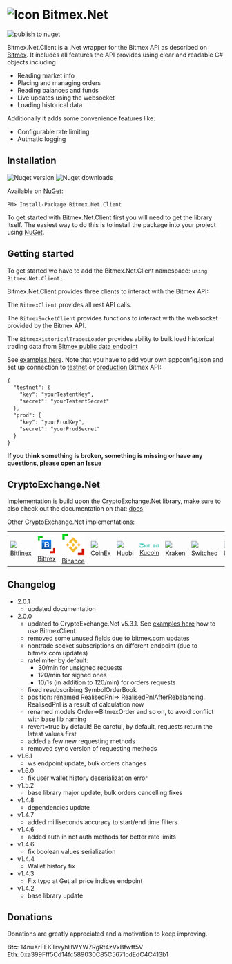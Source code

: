 # ![Icon](https://github.com/ridicoulous/Bitmex.Net/blob/master/Bitmex.Net/Icon/icon.png?raw=true) Bitmex.Net 

[![publish to nuget](https://github.com/ridicoulous/Bitmex.Net/actions/workflows/publish.yml/badge.svg)](https://github.com/ridicoulous/Bitmex.Net/actions/workflows/publish.yml)

Bitmex.Net.Client is a .Net wrapper for the Bitmex API as described on [Bitmex](https://www.bitmex.com/api/explorer/). It includes all features the API provides using clear and readable C# objects including 
* Reading market info
* Placing and managing orders
* Reading balances and funds
* Live updates using the websocket
* Loading historical data

Additionally it adds some convenience features like:
* Configurable rate limiting
* Autmatic logging
## Installation
![Nuget version](https://img.shields.io/nuget/v/Bitmex.Net.Client.svg) ![Nuget downloads](https://img.shields.io/nuget/dt/Bitmex.Net.Client.svg)

Available on [NuGet](https://www.nuget.org/packages/Bitmex.Net.Client/):
```
PM> Install-Package Bitmex.Net.Client
```
To get started with Bitmex.Net.Client first you will need to get the library itself. The easiest way to do this is to install the package into your project using [NuGet](https://www.nuget.org/packages/Bitmex.Net.Client/).

## Getting started
To get started we have to add the Bitmex.Net.Client namespace:  `using Bitmex.Net.Client;`.

Bitmex.Net.Client provides three clients to interact with the Bitmex API:

The `BitmexClient` provides all rest API calls.

The `BitmexSocketClient` provides functions to interact with the websocket provided by the Bitmex API.

The `BitmexHistoricalTradesLoader` provides ability to bulk load historical trading data from [Bitmex public data endpoint](https://www.bitmex.com/app/apiOverview#Historical-Data)

See [examples here](https://github.com/ridicoulous/Bitmex.Net/blob/master/Bitmex.Net.ClientExample/Program.cs). Note that you have to add your own appconfig.json and set up connection to [testnet](https://testnet.bitmex.com/) or [production](https://bitmex.com/) Bitmex API:

```
{
  "testnet": {
    "key": "yourTestentKey",
    "secret": "yourTestentSecret"
  },
  "prod": {
    "key": "yourProdKey",
    "secret": "yourProdSecret"
  }  
}
```
**If you think something is broken, something is missing or have any questions, please open an [Issue](https://github.com/ridicoulous/Bitmex.Net.Client/issues)**

## CryptoExchange.Net
Implementation is build upon the CryptoExchange.Net library, make sure to also check out the documentation on that: [docs](https://github.com/JKorf/CryptoExchange.Net)

Other CryptoExchange.Net implementations:
<table>
<tr>
<td><a href="https://github.com/JKorf/Bitfinex.Net"><img src="https://github.com/JKorf/Bitfinex.Net/blob/master/Bitfinex.Net/Icon/icon.png?raw=true"></a>
<br />
<a href="https://github.com/JKorf/Bitfinex.Net">Bitfinex</a>
</td>
<td><a href="https://github.com/JKorf/Bittrex.Net"><img src="https://github.com/JKorf/Bittrex.Net/blob/master/Bittrex.Net/Icon/icon.png?raw=true"></a>
<br />
<a href="https://github.com/JKorf/Bittrex.Net">Bittrex</a>
</td>
<td><a href="https://github.com/JKorf/Binance.Net"><img src="https://github.com/JKorf/Binance.Net/blob/master/Binance.Net/Icon/icon.png?raw=true"></a>
<br />
<a href="https://github.com/JKorf/Binance.Net">Binance</a>
</td>
<td><a href="https://github.com/JKorf/CoinEx.Net"><img src="https://github.com/JKorf/CoinEx.Net/blob/master/CoinEx.Net/Icon/icon.png?raw=true"></a>
<br />
<a href="https://github.com/JKorf/CoinEx.Net">CoinEx</a>
</td>
<td><a href="https://github.com/JKorf/Huobi.Net"><img src="https://github.com/JKorf/Huobi.Net/blob/master/Huobi.Net/Icon/icon.png?raw=true"></a>
<br />
<a href="https://github.com/JKorf/Huobi.Net">Huobi</a>
</td>
<td><a href="https://github.com/JKorf/Kucoin.Net"><img src="https://github.com/JKorf/Kucoin.Net/blob/master/Kucoin.Net/Icon/icon.png?raw=true"></a>
<br />
<a href="https://github.com/JKorf/Kucoin.Net">Kucoin</a>
</td>
<td><a href="https://github.com/JKorf/Kraken.Net"><img src="https://github.com/JKorf/Kraken.Net/blob/master/Kraken.Net/Icon/icon.png?raw=true"></a>
<br />
<a href="https://github.com/JKorf/Kraken.Net">Kraken</a>
</td>
<td><a href="https://github.com/Zaliro/Switcheo.Net"><img src="https://github.com/Zaliro/Switcheo.Net/blob/master/Resources/switcheo-coin.png?raw=true"></a>
<br />
<a href="https://github.com/Zaliro/Switcheo.Net">Switcheo</a>
</td>
<td><a href="https://github.com/ridicoulous/LiquidQuoine.Net"><img src="https://github.com/ridicoulous/LiquidQuoine.Net/blob/master/Resources/icon.png?raw=true"></a>
<br />
<a href="https://github.com/ridicoulous/LiquidQuoine.Net">Liquid</a>
</td>
<td><a href="https://github.com/burakoner/OKEx.Net"><img src="https://raw.githubusercontent.com/burakoner/OKEx.Net/master/Okex.Net/Icon/icon.png"></a>
<br />
<a href="https://github.com/burakoner/OKEx.Net">OKEx</a>
</td>
<td><a href="https://github.com/d-ugarov/Exante.Net"><img src="https://github.com/d-ugarov/Exante.Net/blob/master/Exante.Net/Icon/icon.png?raw=true"></a>
<br />
<a href="https://github.com/d-ugarov/Exante.Net">Exante</a>
</td>
</tr>
</table>

## Changelog
* 2.0.1
  * updated documentation
* 2.0.0
  * updated to CryptoExchange.Net v5.3.1. See [examples here](https://github.com/ridicoulous/Bitmex.Net/blob/master/Bitmex.Net.ClientExample/Program.cs) how to use BitmexClient. 
  * removed some unused fields due to bitmex.com updates
  * nontrade socket subscriptions on different endpoint (due to bitmex.com updates)
  * ratelimiter by default:
    * 30/min for unsigned requests
    * 120/min for signed ones
    * 10/1s (in addition to 120/min) for orders requests
  * fixed resubscribing SymbolOrderBook
  * position: renamed RealisedPnl=> RealisedPnlAfterRebalancing. RealisedPnl is a result of calculation now
  * renamed models Order=>BitmexOrder and so on, to avoid conflict with base lib naming
  * revert=true by default! Be careful, by default, requests return the latest values first
  * added a few new requesting methods
  * removed sync version of requesting methods
* v1.6.1
  * ws endpoint update, bulk orders changes
* v1.6.0 
  * fix user wallet history deserialization error
* v1.5.2
  * base library major update, bulk orders cancelling fixes
* v1.4.8
  * dependencies update
* v1.4.7 
  * added milliseconds accuracy to start/end time filters
* v1.4.6
  * added auth in not auth methods for better rate limits
* v1.4.6
  * fix boolean values serialization
* v1.4.4
  * Wallet history fix
* v1.4.3
  * Fix typo at Get all price indices endpoint
* v1.4.2 
  * base library update

## Donations
Donations are greatly appreciated and a motivation to keep improving.

**Btc**:  14nuXrFEKTrvyhHWYW7RgRt4zVxBfwff5V  
**Eth**: 0xa399Fff5Cd14fc589030C85C5671cdEdC4C413b1
